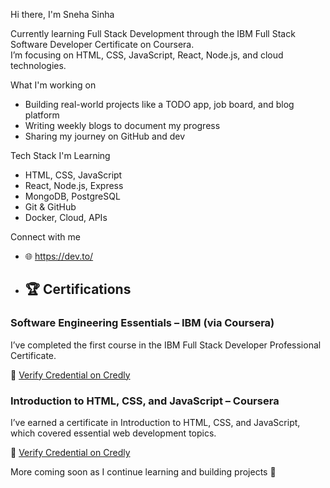 Hi there, I'm Sneha Sinha

Currently learning Full Stack Development through the IBM Full Stack Software Developer Certificate on Coursera.  
I’m focusing on HTML, CSS, JavaScript, React, Node.js, and cloud technologies.

What I'm working on
- Building real-world projects like a TODO app, job board, and blog platform
- Writing weekly blogs to document my progress
- Sharing my journey on GitHub and dev

Tech Stack I'm Learning
- HTML, CSS, JavaScript
- React, Node.js, Express
- MongoDB, PostgreSQL
- Git & GitHub
- Docker, Cloud, APIs

Connect with me
- 🌐 https://dev.to/


- ## 🏆 Certifications

### Software Engineering Essentials – IBM (via Coursera)

I’ve completed the first course in the IBM Full Stack Developer Professional Certificate.

🔗 [Verify Credential on Credly](https://www.credly.com/badges/39d4877d-6cbc-41bb-b7de-ac4f28ff7621)

### Introduction to HTML, CSS, and JavaScript – Coursera

I’ve earned a certificate in Introduction to HTML, CSS, and JavaScript, which covered essential web development topics.

🔗 [Verify Credential on Credly](https://www.credly.com/badges/28e4603c-ec18-49d4-b1dc-2c720f9ed6ec/public_url)

More coming soon as I continue learning and building projects 🚀


